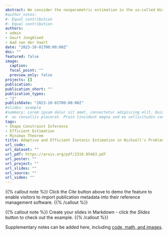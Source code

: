 ```yaml
---
abstract: We consider the nonparametric estimation in the so-called Wicksell’s problem and we show that the isotonized version of the plug-in estimator is asymptotically efficient. The asymptotic variance will depend on the local smoothness at the estimation point and at zero of the unknown distribution function F of the ball squared radii. This solves in an adaptive way the nonparametric estimation problem.
#author_notes:
#- Equal contribution
#- Equal contribution
authors:
- admin
- Geurt Jongbloed
- Aad van der Vaart
date: "2023-10-01T00:00:00Z"
doi: ""
featured: false
image:
  caption: 
  focal_point: ""
  preview_only: false
projects: []
publication: 
publication_short: ""
publication_types:
- "2"
publishDate: "2023-10-01T00:00:00Z"
#slides: example
#summary: Lorem ipsum dolor sit amet, consectetur adipiscing elit. Duis posuere tellus
#  ac convallis placerat. Proin tincidunt magna sed ex sollicitudin condimentum.
tags:
- Shape Constraint Inference
- Efficient Estimation
- Minimax Theorem
title: Adaptive and Efficient Isotonic Estimation in Wicksell's Problem
url_code: 
url_dataset: ""
url_pdf: https://arxiv.org/pdf/2310.05463.pdf
url_poster: ""
url_project: ""
url_slides: ""
url_source: ""
url_video: ""
---
```


{{% callout note %}}
Click the *Cite* button above to demo the feature to enable visitors to import publication metadata into their reference management software.
{{% /callout %}}

{{% callout note %}}
Create your slides in Markdown - click the *Slides* button to check out the example.
{{% /callout %}}

Supplementary notes can be added here, including [code, math, and images](https://wowchemy.com/docs/writing-markdown-latex/).

